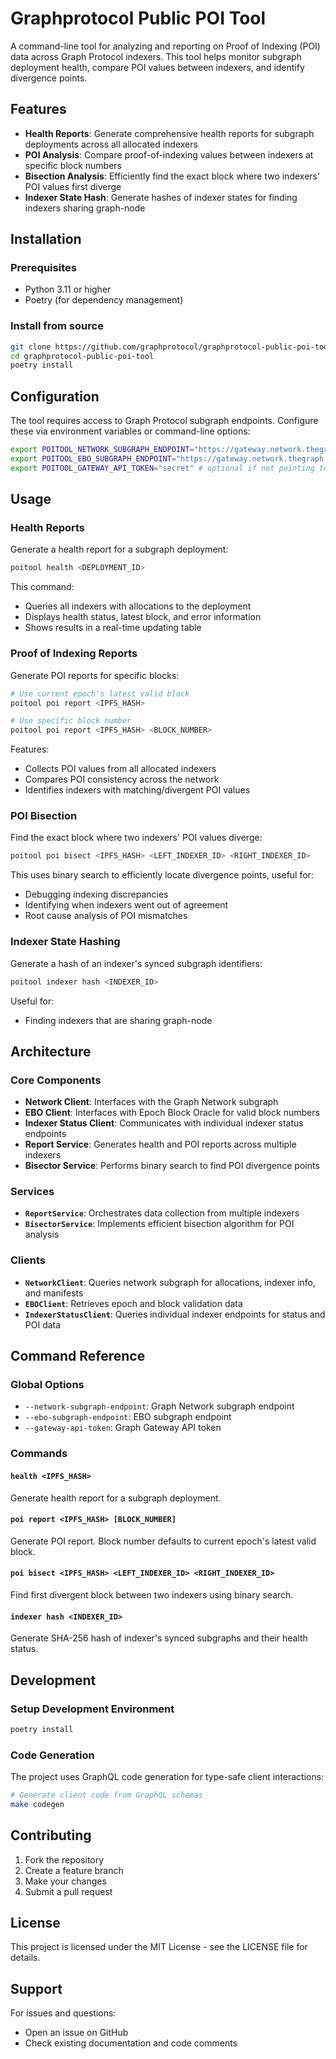 # Graphprotocol Public POI Tool

A command-line tool for analyzing and reporting on Proof of Indexing (POI) data across Graph Protocol indexers. This tool helps monitor subgraph deployment health, compare POI values between indexers, and identify divergence points.

## Features

- **Health Reports**: Generate comprehensive health reports for subgraph deployments across all allocated indexers
- **POI Analysis**: Compare proof-of-indexing values between indexers at specific block numbers
- **Bisection Analysis**: Efficiently find the exact block where two indexers' POI values first diverge
- **Indexer State Hash**: Generate hashes of indexer states for finding indexers sharing graph-node

## Installation

### Prerequisites

- Python 3.11 or higher
- Poetry (for dependency management)

### Install from source

```bash
git clone https://github.com/graphprotocol/graphprotocol-public-poi-tool.git
cd graphprotocol-public-poi-tool
poetry install
```

## Configuration

The tool requires access to Graph Protocol subgraph endpoints. Configure these via environment variables or command-line options:

```bash
export POITOOL_NETWORK_SUBGRAPH_ENDPOINT="https://gateway.network.thegraph.com/api/subgraphs/id/..."
export POITOOL_EBO_SUBGRAPH_ENDPOINT="https://gateway.network.thegraph.com/api/subgraphs/id/..."
export POITOOL_GATEWAY_API_TOKEN="secret" # optional if not pointing to gateway
```

## Usage

### Health Reports

Generate a health report for a subgraph deployment:

```bash
poitool health <DEPLOYMENT_ID>
```

This command:
- Queries all indexers with allocations to the deployment
- Displays health status, latest block, and error information
- Shows results in a real-time updating table

### Proof of Indexing Reports

Generate POI reports for specific blocks:

```bash
# Use current epoch's latest valid block
poitool poi report <IPFS_HASH>

# Use specific block number
poitool poi report <IPFS_HASH> <BLOCK_NUMBER>
```

Features:
- Collects POI values from all allocated indexers
- Compares POI consistency across the network
- Identifies indexers with matching/divergent POI values

### POI Bisection

Find the exact block where two indexers' POI values diverge:

```bash
poitool poi bisect <IPFS_HASH> <LEFT_INDEXER_ID> <RIGHT_INDEXER_ID>
```

This uses binary search to efficiently locate divergence points, useful for:
- Debugging indexing discrepancies
- Identifying when indexers went out of agreement
- Root cause analysis of POI mismatches

### Indexer State Hashing

Generate a hash of an indexer's synced subgraph identifiers:

```bash
poitool indexer hash <INDEXER_ID>
```

Useful for:
- Finding indexers that are sharing graph-node

## Architecture

### Core Components

- **Network Client**: Interfaces with the Graph Network subgraph
- **EBO Client**: Interfaces with Epoch Block Oracle for valid block numbers
- **Indexer Status Client**: Communicates with individual indexer status endpoints
- **Report Service**: Generates health and POI reports across multiple indexers
- **Bisector Service**: Performs binary search to find POI divergence points

### Services

- **`ReportService`**: Orchestrates data collection from multiple indexers
- **`BisectorService`**: Implements efficient bisection algorithm for POI analysis

### Clients

- **`NetworkClient`**: Queries network subgraph for allocations, indexer info, and manifests
- **`EBOClient`**: Retrieves epoch and block validation data
- **`IndexerStatusClient`**: Queries individual indexer endpoints for status and POI data

## Command Reference

### Global Options

- `--network-subgraph-endpoint`: Graph Network subgraph endpoint
- `--ebo-subgraph-endpoint`: EBO subgraph endpoint
- `--gateway-api-token`: Graph Gateway API token

### Commands

#### `health <IPFS_HASH>`
Generate health report for a subgraph deployment.

#### `poi report <IPFS_HASH> [BLOCK_NUMBER]`
Generate POI report. Block number defaults to current epoch's latest valid block.

#### `poi bisect <IPFS_HASH> <LEFT_INDEXER_ID> <RIGHT_INDEXER_ID>`
Find first divergent block between two indexers using binary search.

#### `indexer hash <INDEXER_ID>`
Generate SHA-256 hash of indexer's synced subgraphs and their health status.

## Development

### Setup Development Environment

```bash
poetry install
```

### Code Generation

The project uses GraphQL code generation for type-safe client interactions:

```bash
# Generate client code from GraphQL schemas
make codegen
```

## Contributing

1. Fork the repository
2. Create a feature branch
3. Make your changes
4. Submit a pull request

## License

This project is licensed under the MIT License - see the LICENSE file for details.

## Support

For issues and questions:
- Open an issue on GitHub
- Check existing documentation and code comments
